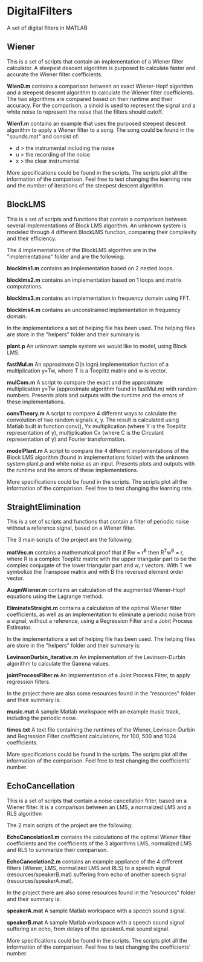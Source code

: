 
# DigitalFilters
A set of digital filters in MATLAB

## Wiener
This  is a set of scripts that contain an implementation of a Wiener filter calculator. A steepest descent algorithm is purposed to calculate faster and accurate the Wiener filter coefficients. 

**Wien0.m** contains a comparison between an exact Wiener-Hopf algorithm and a steepest descent algorithm to calculate the Wiener filter coefficients. The two algorithms are compared based on their runtime and their accuracy. For the comparison, a sinoid is used to represent the signal and a white noise  to represent the noise that the filters should cutoff. 

**Wien1.m** contains an example that uses the purposed steepest descent algorithm to apply a Wiener filter to a song. The song could be found in the "sounds.mat" and consist of:
- d > the instrumental including the noise
- u > the recording of the noise
- x > the clear instrumental

More specifications could be found in the scripts. The scripts plot all the information of the comparison. Feel free to test changing the learning rate and the number of iterations of the steepest descent algorithm.


## BlockLMS
This  is a set of scripts and functions that contain a comparison between several implementations of Block LMS algorithm. An unknown system is modeled through 4 different BlockLMS function, comparing their complexity and their efficiency. 

The 4 implementations of the BlockLMS algorithm are in the "implementations" folder and are the following:

**blocklms1.m** contains an implementation based on 2 nested loops.

**blocklms2.m** contains an implementation based on 1 loops and matrix computations.

**blocklms3.m** contains an implementation in frequency domain using FFT.

**blocklms4.m** contains an unconstrained implementation in frequency domain.

In the implementations a set of helping file has been used. The helping files are store in the "helpers" folder and their summary is:

**plant.p** An unknown sample system we would like to model, using Block LMS.

**fastMul.m** An approximate O(n logn) implementation fuction of a multiplication y=Tw, where T is a Toeplitz matrix and w is vector.

**mulCom.m** A script to compare the exact and the approximate multiplication y=Tw (approximate algorithm found in fastMul.m) with random numbers. Presents plots and outputs with the runtime and the errors of these implementations.

**convTheory.m** A script to compare 4 different ways to calculate the convolution of two random signals x, y. The result is calculated using Matlab built in function conv(), Yx multiplication (where Y is the Toeplitz representation of y), multiplication Cx (where C is the Circulant representation of y) and Fourier transformation.

**modelPlant.m** A script to compare the 4 different implementations of the Block LMS algorithm (found in implementations folder) with the unknown system plant.p and white noise as an input. Presents plots and outputs with the runtime and the errors of these implementations.

More specifications could be found in the scripts. The scripts plot all the information of the comparison. Feel free to test changing the learning rate.

## StraightElimination
This  is a set of scripts and functions that contain a filter of periodic noise without a reference signal, based on a Wiener filter. 

The 3 main scripts of the project are the following:

**matVec.m** contains a mathematical proof that if Rw = r<sup>B</sup> then R<sup>T</sup>w<sup>B</sup> = r, where R is a complex Toeplitz matrix with the upper triangular part to be the complex conjugate of the lower triangular part and w, r vectors. With T we symbolize the Transpose matrix and with B the reversed element order vector.

**AugmWiener.m** contains an calculation of the augmented Wiener-Hopf equations using the Lagrange method.

**EliminateStraight.m** contains a calculation of the optimal Wiener filter coefficients, as well as an implementation to eliminate a periodic noise from a signal, without a reference, using a Regression Filter and a Joint Process Estimator.

In the implementations a set of helping file has been used. The helping files are store in the "helpers" folder and their summary is:

**LevinsonDurbin_iterative.m** An implementation of the Levinson-Durbin algorithm to calculate the Gamma values.

**jointProcessFilter.m** An implementation of a Joint Process Filter, to apply regression filters.

In the project there are also some resources found in the "resources" folder and their summary is:

**music.mat** A sample Matlab workspace with an example music track, including the periodic noise.

**times.txt** A text file containing  the runtimes of the Wiener, Levinson-Durbin and Regression Filter coefficient calculations, for 100, 500 and 1024 coefficients.

More specifications could be found in the scripts. The scripts plot all the information of the comparison. Feel free to test changing the coefficients' number.


## EchoCancellation
This  is a set of scripts that contain a noise cancellation filter, based on a Wiener filter. It is a comparison between an LMS, a normalized LMS and a RLS algorithm

The 2 main scripts of the project are the following:

**EchoCancelation1.m** contains the calculations of the optimal Wiener filter coefficients and the coefficients of the 3 algorithms LMS, normalized LMS and RLS to summarize their comparison.

**EchoCancelation2.m** contains an example appliance of the 4 different filters (Wiener, LMS, normalized LMS and RLS) to a speech signal (resources/speakerB.mat) suffering from echo of another speech signal (resources/speakerA.mat).

In the project there are also some resources found in the "resources" folder and their summary is:

**speakerA.mat** A sample Matlab workspace with a speech sound signal.

**speakerB.mat** A sample Matlab workspace with a speech sound signal suffering an echo, from delays of the speakerA.mat sound signal.

More specifications could be found in the scripts. The scripts plot all the information of the comparison. Feel free to test changing the coefficients' number.

